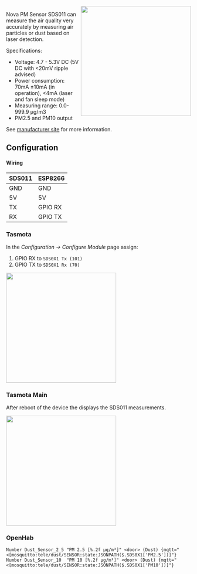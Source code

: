 <img src="https://github.com/arendst/arendst.github.io/blob/master/media/wemos/pm2.5_sensor_sds011.jpg?raw=true" align=right width=300>

Nova PM Sensor SDS011 can measure the air quality very accurately by measuring air particles or dust based on laser detection.

Specifications:

* Voltage: 4.7 - 5.3V DC (5V DC with <20mV ripple advised)
* Power consumption: 70mA ±10mA (in operation), <4mA (laser and fan sleep mode)
* Measuring range: 0.0-999.9 μg/m3
* PM2.5 and PM10 output

See [manufacturer site](http://www.inovafitness.com/en/a/chanpinzhongxin/95.html) for more information.

## Configuration
#### Wiring
| SDS011   | ESP8266 |
|---|---|
|GND   |GND   |
|5V   |5V   |
|TX |GPIO RX   |
|RX   |GPIO TX   |

### Tasmota 
In the _Configuration -> Configure Module_ page assign:
1. GPIO RX to `SDS0X1 Tx (101)`
2. GPIO TX to `SDS0X1 Rx (70)`

<img src="https://github.com/arendst/arendst.github.io/blob/master/media/wemos/wemos_sds0x1_config_marked.jpg?raw=true" width=300>

### Tasmota Main
After reboot of the device the displays the SDS011 measurements.

<img src="https://github.com/arendst/arendst.github.io/blob/master/media/wemos/wemos_sds0x1_main_marked.jpg?raw=true" width=300>

### OpenHab

```sensors.items
Number Dust_Sensor_2_5 "PM 2.5 [%.2f µg/m³]" <door> (Dust) {mqtt="<[mosquitto:tele/dust/SENSOR:state:JSONPATH($.SDS0X1['PM2.5'])]"}
Number Dust_Sensor_10  "PM 10 [%.2f µg/m³]" <door> (Dust) {mqtt="<[mosquitto:tele/dust/SENSOR:state:JSONPATH($.SDS0X1['PM10'])]"}
```